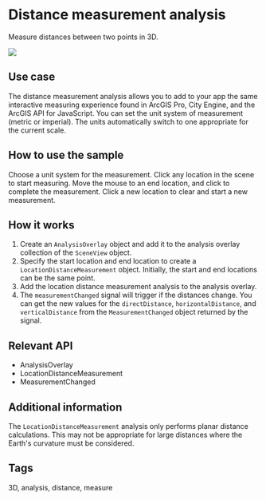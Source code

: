 # Distance measurement analysis

Measure distances between two points in 3D.

![](screenshot.png)

## Use case

The distance measurement analysis allows you to add to your app the same interactive measuring experience found in ArcGIS Pro, City Engine, and the ArcGIS API for JavaScript. You can set the unit system of measurement (metric or imperial). The units automatically switch to one appropriate for the current scale.

## How to use the sample

Choose a unit system for the measurement. Click any location in the scene to start measuring. Move the mouse to an end location, and click to complete the measurement. Click a new location to clear and start a new measurement.

## How it works

1. Create an `AnalysisOverlay` object and add it to the analysis overlay collection of the `SceneView` object.
2. Specify the start location and end location to create a `LocationDistanceMeasurement` object. Initially, the start and end locations can be the same point.
3. Add the location distance measurement analysis to the analysis overlay.
4. The `measurementChanged` signal will trigger if the distances change. You can get the new values for the `directDistance`, `horizontalDistance`, and `verticalDistance` from the `MeasurementChanged` object returned by the signal.

## Relevant API

* AnalysisOverlay
* LocationDistanceMeasurement
* MeasurementChanged

## Additional information

The `LocationDistanceMeasurement` analysis only performs planar distance calculations. This may not be appropriate for large distances where the Earth's curvature must be considered.

## Tags

3D, analysis, distance, measure